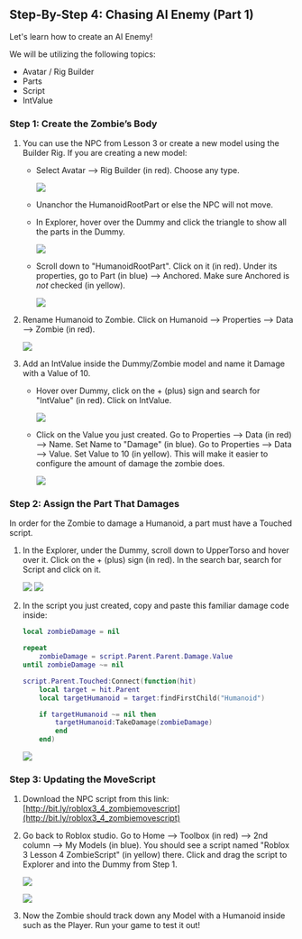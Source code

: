 
## Step-By-Step 4: Chasing AI Enemy (Part 1)

Let's learn how to create an AI Enemy!

We will be utilizing the following topics:

- Avatar / Rig Builder
- Parts
- Script
- IntValue
  

### Step 1: Create the Zombie’s Body

1.  You can use the NPC from Lesson 3 or create a new model using the Builder Rig. If you are creating a new model: 
    - Select Avatar --> Rig Builder (in red). Choose any type.  
    
      ![](https://drive.google.com/uc?id=1p4Q_r3tl1R3sBvF6jkqYtvIU4U3LIszp)
    
    - Unanchor the HumanoidRootPart or else the NPC will not move.
    - In Explorer, hover over the Dummy and click the triangle to show all the parts in the Dummy.
    
        ![](https://drive.google.com/uc?id=1vYwiYAB7FdlG7t7veG8gzs9BGpLkcfVb)

    - Scroll down to "HumanoidRootPart". Click on it (in red). Under its properties, go to Part (in blue) --> Anchored. Make sure Anchored is *not* checked (in yellow).
        
        ![](https://drive.google.com/uc?id=1lzbKxyjLYBmsZRndFFsbUYu0OmRA8h1r)
    
2.  Rename Humanoid to Zombie. Click on Humanoid --> Properties --> Data --> Zombie (in red). 

    ![](https://drive.google.com/uc?id=1n-BUlhhGcxE1c4-gne0fauNvtR18ei4M)
    
3.  Add an IntValue inside the Dummy/Zombie model and name it Damage with a Value of 10.
    - Hover over Dummy, click on the + (plus) sign and search for "IntValue" (in red). Click on IntValue. 

        ![](https://drive.google.com/uc?id=1dvFi12HW-yx-VQ8sshWyTXl9wWRKiAs1)

    - Click on the Value you just created. Go to Properties --> Data (in red) --> Name. Set Name to "Damage" (in blue). Go to Properties --> Data --> Value. Set Value to 10 (in yellow). This will make it easier to configure the amount of damage the zombie does.
    
        ![](https://drive.google.com/uc?id=1RUXi14EzvPVVrIHFj-2EyoPLugAdGhW6)
    
    

### Step 2: Assign the Part That Damages

In order for the Zombie to damage a Humanoid, a part must have a Touched script.
    
1.  In the Explorer, under the Dummy, scroll down to UpperTorso and hover over it. Click on the + (plus) sign (in red). In the search bar, search for Script and click on it. 
    
    ![](https://drive.google.com/uc?id=1ffy8LOYprxgOJZrKt5bkdTTkN1lSqS77)
    ![](https://drive.google.com/uc?id=14y7lTpQSb-wDtx_412jsNaityHFNV2Q2)

2. In the script you just created, copy and paste this familiar damage code inside:

    ```lua
    local zombieDamage = nil
    
    repeat
    	zombieDamage = script.Parent.Parent.Damage.Value
    until zombieDamage ~= nil
    
    script.Parent.Touched:Connect(function(hit)
    	local target = hit.Parent
    	local targetHumanoid = target:findFirstChild("Humanoid")
    
    	if targetHumanoid ~= nil then
    		targetHumanoid:TakeDamage(zombieDamage)
    		end
    	end)
    ```
    ![](https://lh5.googleusercontent.com/VxzYigZPbrYlsGVxkafKtxOCzt1pAS4A5_iDutL2BkOtiuMzGxcsqE8vCGZtslwA-zEyD6Wd6C39KW6wBYF1ciGyBSHhIIv4pG5ThWNZd0yYFn7r6nHP82wSFj9tOfb0cSMdnULJ)
    

### Step 3: Updating the MoveScript

1.  Download the NPC script from this link: [http://bit.ly/roblox3_4_zombiemovescript](http://bit.ly/roblox3_4_zombiemovescript)
    
2. Go back to Roblox studio. Go to Home --> Toolbox (in red) --> 2nd column --> My Models (in blue). You should see a script named "Roblox 3 Lesson 4 ZombieScript" (in yellow) there. Click and drag the script to Explorer and into the Dummy from Step 1.

    ![](https://drive.google.com/uc?id=1Pa9N9sIIe01B1Euj7KqnnnwpKQwOWopw)
    
    ![](https://drive.google.com/uc?id=1IywkM8-KK42y7A1vDdOseIaDKwmnIp5-)
    
3.  Now the Zombie should track down any Model with a Humanoid inside such as the Player. Run your game to test it out!